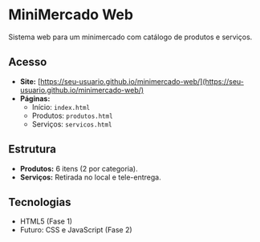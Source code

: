 # MiniMercado Web

Sistema web para um minimercado com catálogo de produtos e serviços.

## Acesso
- **Site:** [https://seu-usuario.github.io/minimercado-web/](https://seu-usuario.github.io/minimercado-web/)
- **Páginas:**
  - Início: `index.html`
  - Produtos: `produtos.html`
  - Serviços: `servicos.html`

## Estrutura
- **Produtos:** 6 itens (2 por categoria).
- **Serviços:** Retirada no local e tele-entrega.

## Tecnologias
- HTML5 (Fase 1)
- Futuro: CSS e JavaScript (Fase 2)